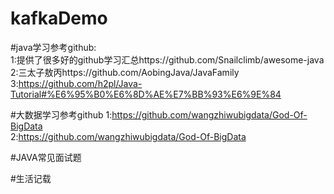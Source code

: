 # kafkaDemo
#java学习参考github:  
1:提供了很多好的github学习汇总https://github.com/Snailclimb/awesome-java  
2:三太子敖丙https://github.com/AobingJava/JavaFamily  
3:https://github.com/h2pl/Java-Tutorial#%E6%95%B0%E6%8D%AE%E7%BB%93%E6%9E%84  

#大数据学习参考github
1:https://github.com/wangzhiwubigdata/God-Of-BigData  
2:https://github.com/wangzhiwubigdata/God-Of-BigData  





#JAVA常见面试题


#生活记载

